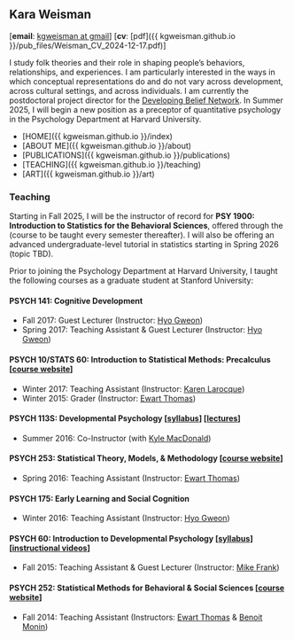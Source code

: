## Kara Weisman

[**email**: [kgweisman at gmail](mailto:kgweisman@gmail.com)] [**cv**: [pdf]({{ kgweisman.github.io }}/pub_files/Weisman_CV_2024-12-17.pdf)]

I study folk theories and their role in shaping people’s behaviors, relationships, and experiences. I am particularly interested in the ways in which conceptual representations do and do not vary across development, across cultural settings, and across individuals. I am currently the postdoctoral project director for the [Developing Belief Network](https://www.developingbelief.com/). In Summer 2025, I will begin a new position as a preceptor of quantitative psychology in the Psychology Department at Harvard University.

* [HOME]({{ kgweisman.github.io }}/index)
* [ABOUT ME]({{ kgweisman.github.io }}/about)
* [PUBLICATIONS]({{ kgweisman.github.io }}/publications)
* [TEACHING]({{ kgweisman.github.io }}/teaching)
* [ART]({{ kgweisman.github.io }}/art)

### Teaching

Starting in Fall 2025, I will be the instructor of record for **PSY 1900: Introduction to Statistics for the Behavioral Sciences**, offered through the (course to be taught every semester thereafter). I will also be offering an advanced undergraduate-level tutorial in statistics starting in Spring 2026 (topic TBD).

Prior to joining the Psychology Department at Harvard University, I taught the following courses as a graduate student at Stanford University:

#### PSYCH 141: Cognitive Development
* Fall 2017: Guest Lecturer (Instructor: [Hyo Gweon](http://web.stanford.edu/~hyo/Home.html))
* Spring 2017: Teaching Assistant & Guest Lecturer (Instructor: [Hyo Gweon](http://web.stanford.edu/~hyo/Home.html))

#### PSYCH 10/STATS 60: Introduction to Statistical Methods: Precalculus [[course website](http://web.stanford.edu/class/psych10/)]
* Winter 2017: Teaching Assistant (Instructor: [Karen Larocque](https://scholar.google.com/citations?user=sZdV8L4AAAAJ&hl=en))
* Winter 2015: Grader (Instructor: [Ewart Thomas](https://profiles.stanford.edu/ewart-thomas))

#### PSYCH 113S: Developmental Psychology [[syllabus](https://docs.google.com/document/d/10bQfqCTnCajovI9jnAuh-lIanXuYL7Hh14B5Zl4mWlE/edit)] [[lectures](https://drive.google.com/drive/folders/0Byr7S8JB3psTLW03QktZYXNmbW8)]
* Summer 2016: Co-Instructor (with [Kyle MacDonald](http://kemacdonald.com/))

#### PSYCH 253: Statistical Theory, Models, & Methodology [[course website](http://web.stanford.edu/class/psych253/)]
* Spring 2016: Teaching Assistant (Instructor: [Ewart Thomas](https://profiles.stanford.edu/ewart-thomas))

#### PSYCH 175: Early Learning and Social Cognition
* Winter 2016: Teaching Assistant (Instructor: [Hyo Gweon](http://web.stanford.edu/~hyo/Home.html))

#### PSYCH 60: Introduction to Developmental Psychology [[syllabus](https://docs.google.com/document/d/1O8L8n-9iD2_kdUlXgbGBENxkuAN23VRNWhq7PT_DqVg/edit)] [[instructional videos](https://www.youtube.com/playlist?list=PL8OT0lrhVRGj74yjkHKd8MZkN7PhswyGB)]
* Fall 2015: Teaching Assistant & Guest Lecturer (Instructor: [Mike Frank](http://web.stanford.edu/~mcfrank/))

#### PSYCH 252: Statistical Methods for Behavioral & Social Sciences [[course website](http://web.stanford.edu/class/psych252/index.html)]
* Fall 2014: Teaching Assistant (Instructors: [Ewart Thomas](https://profiles.stanford.edu/ewart-thomas) & [Benoit Monin](https://people.stanford.edu/monin/))
